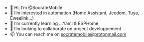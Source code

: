 - 👋 Hi, I’m @SocrateMobile
- 👀 I’m interested in automation (Home Assistant, Jeedom, Tuya, Eweelink...)
- 🌱 I’m currently learning ...Yaml & ESPHome
- 💞️ I’m looking to collaborate on project developpement 
- 📫 You can reach me on socratemobile@protonmail.com

<!---
SocrateMobile/SocrateMobile is a ✨ special ✨ repository because its `README.md` (this file) appears on your GitHub profile.
You can click the Preview link to take a look at your changes.
--->

